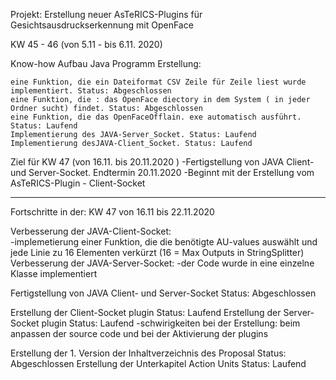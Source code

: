 Projekt: Erstellung neuer AsTeRICS-Plugins für Gesichtsausdruckserkennung mit OpenFace

KW 45 - 46 (von 5.11 - bis 6.11. 2020)

Know-how Aufbau
Java Programm Erstellung:

    eine Funktion, die ein Dateiformat CSV Zeile für Zeile liest wurde implementiert. Status: Abgeschlossen
    eine Funktion, die : das OpenFace diectory in dem System ( in jeder Ordner sucht) findet. Status: Abgeschlossen
    eine Funktion, die das OpenFaceOfflain. exe automatisch ausführt. Status: Laufend
    Implementierung des JAVA-Server_Socket. Status: Laufend
    Implementierung desJAVA-Client_Socket. Status: Laufend

Ziel für KW 47 (von 16.11. bis 20.11.2020 )
-Fertigstellung von JAVA Client- und Server-Socket. Endtermin 20.11.2020
-Beginnt mit der Erstellung vom AsTeRICS-Plugin - Client-Socket

***********************************************************************************
Fortschritte in der:
KW 47 von 16.11 bis 22.11.2020

Verbesserung der JAVA-Client-Socket:         
-implemetierung einer Funktion, die die benötigte AU-values auswählt 
    und jede Linie zu 16 Elementen verkürzt (16 = Max Outputs in StringSplitter)
Verbesserung der JAVA-Server-Socket:
-der Code wurde in eine einzelne Klasse implementiert

Fertigstellung von JAVA Client- und Server-Socket   Status: Abgeschlossen

Erstellung der Client-Socket plugin  Status: Laufend
Erstellung der Server-Socket plugin  Status: Laufend
-schwirigkeiten bei der Erstellung: beim anpassen der source code
 und bei der Aktivierung der plugins

Erstellung der 1. Version der Inhaltverzeichnis des Proposal  Status: Abgeschlossen
Erstellung der Unterkapitel Action Units     Status: Laufend